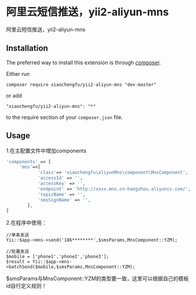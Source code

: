 阿里云短信推送，yii2-aliyun-mns
=======================
阿里云短信推送，yii2-aliyun-mns

Installation
------------

The preferred way to install this extension is through [composer](http://getcomposer.org/download/).

Either run

```
composer require xiaochengfu/yii2-aliyun-mns "dev-master"
```

or add

```
"xiaochengfu/yii2-aliyun-mns": "*"
```

to the require section of your `composer.json` file.


Usage
-----

1.在主配置文件中增加components
```php
'components' => [
     'mns'=>[
            'class'=> 'xiaochengfu\aliyunMns\component\MnsComponent',
            'accessId' => '',
            'accessKey' => '',
            'endpoint' => 'http://xxxx.mns.cn-hangzhou.aliyuncs.com/',
            'topicName' => '',
            'smsSignName' => '',
        ],
]
```
2.在程序中使用：
```
//单条发送
Yii::$app->mns->send('186********',$smsParams,MnsComponent::YZM);

//批量发送
$mobile = ['phone1','phone2','phone3'];
$result = Yii::$app->mns->batchSend($mobile,$smsParams,MnsComponent::YZM);
```
$smsParams与MnsComponent::YZM的类型要一致，这里可以根据自己的模板id自行定义规则！